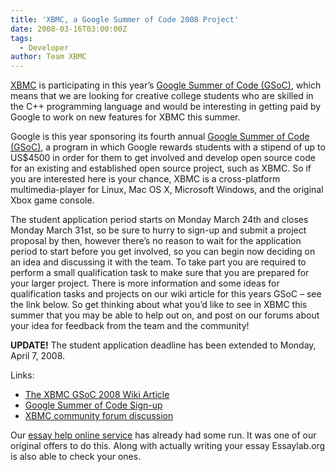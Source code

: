 ```yaml
---
title: 'XBMC, a Google Summer of Code 2008 Project'
date: 2008-03-16T03:00:00Z
tags:
  - Developer
author: Team XBMC
---
```

[XBMC](https://kodi.wiki/view/Main_Page) is participating in this year’s [Google Summer of Code (GSoC)](https://developers.google.com/open-source/gsoc/2008/?csw=1), which means that we are looking for creative college students who are skilled in the C++ programming language and would be interesting in getting paid by Google to work on new features for XBMC this summer.

 Google is this year sponsoring its fourth annual [Google Summer of Code (GSoC)](https://developers.google.com/open-source/gsoc/2008/?csw=1), a program in which Google rewards students with a stipend of up to US$4500 in order for them to get involved and develop open source code for an existing and established open source project, such as XBMC. So if you are interested here is your chance, XBMC is a cross-platform multimedia-player for Linux, Mac OS X, Microsoft Windows, and the original Xbox game console.

 The student application period starts on Monday March 24th and closes Monday March 31st, so be sure to hurry to sign-up and submit a project proposal by then, however there’s no reason to wait for the application period to start before you get involved, so you can begin now deciding on an idea and discussing it with the team. To take part you are required to perform a small qualification task to make sure that you are prepared for your larger project. There is more information and some ideas for qualification tasks and projects on our wiki article for this years GSoC – see the link below. So get thinking about what you’d like to see in XBMC this summer that you may be able to help out on, and post on our forums about your idea for feedback from the team and the community!

 **UPDATE!** The student application deadline has been extended to Monday, April 7, 2008.

 Links:  
 - [The XBMC GSoC 2008 Wiki Article](https://kodi.wiki/view/Google_Summer_of_Code_2008)  
 - [Google Summer of Code Sign-up](http://code.google.com/soc/2008/student_step1.html)  
 - [XBMC community forum discussion](https://forum.kodi.tv/showthread.php?tid=31986)

 Our [essay help online service](https://essaylab.org/) has already had some run. It was one of our original offers to do this. Along with actually writing your essay Essaylab.org is also able to check your ones.

 